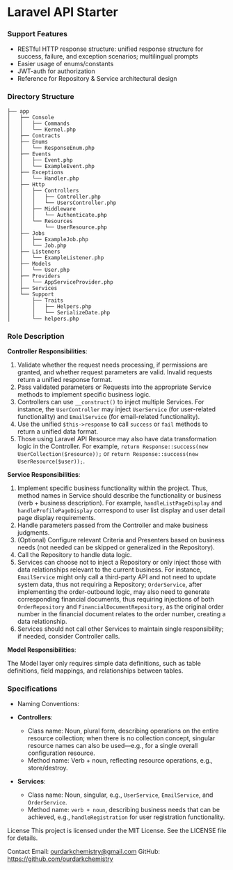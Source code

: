 # Laravel API Starter

### Support Features

- RESTful HTTP response structure: unified response structure for success, failure, and exception scenarios; multilingual prompts
- Easier usage of enums/constants
- JWT-auth for authorization
- Reference for Repository & Service architectural design

### Directory Structure

```
├── app
│   ├── Console
│   │   ├── Commands                
│   │   └── Kernel.php              
│   ├── Contracts                    
│   ├── Enums                       
│   │   └── ResponseEnum.php
│   ├── Events                      
│   │   ├── Event.php
│   │   └── ExampleEvent.php
│   ├── Exceptions                   
│   │   └── Handler.php
│   ├── Http
│   │   ├── Controllers            
│   │   │   ├── Controller.php
│   │   │   └── UsersController.php   
│   │   ├── Middleware
│   │   │   └── Authenticate.php     
│   │   └── Resources
│   │       └── UserResource.php      
│   ├── Jobs                       
│   │   ├── ExampleJob.php
│   │   └── Job.php
│   ├── Listeners                   
│   │   └── ExampleListener.php
│   ├── Models                     
│   │   └── User.php
│   ├── Providers                  
│   │   └── AppServiceProvider.php
│   ├── Services                     
│   └── Support                     
│       ├── Traits
│       │   ├── Helpers.php          
│       │   └── SerializeDate.php
│       └── helpers.php             
```

### Role Description

**Controller Responsibilities**:

1. Validate whether the request needs processing, if permissions are granted, and whether request parameters are valid. Invalid requests return a unified response format.
2. Pass validated parameters or Requests into the appropriate Service methods to implement specific business logic.
3. Controllers can use `__construct()` to inject multiple Services. For instance, the `UserController` may inject `UserService` (for user-related functionality) and `EmailService` (for email-related functionality).
4. Use the unified `$this->response` to call `success` or `fail` methods to return a unified data format.
5. Those using Laravel API Resource may also have data transformation logic in the Controller. For example, `return Response::success(new UserCollection($resource));` or `return Response::success(new UserResource($user));`.

**Service Responsibilities**:

1. Implement specific business functionality within the project. Thus, method names in Service should describe the functionality or business (verb + business description). For example, `handleListPageDisplay` and `handleProfilePageDisplay` correspond to user list display and user detail page display requirements.
2. Handle parameters passed from the Controller and make business judgments.
3. (Optional) Configure relevant Criteria and Presenters based on business needs (not needed can be skipped or generalized in the Repository).
4. Call the Repository to handle data logic.
5. Services can choose not to inject a Repository or only inject those with data relationships relevant to the current business. For instance, `EmailService` might only call a third-party API and not need to update system data, thus not requiring a Repository; `OrderService`, after implementing the order-outbound logic, may also need to generate corresponding financial documents, thus requiring injections of both `OrderRepository` and `FinancialDocumentRepository`, as the original order number in the financial document relates to the order number, creating a data relationship.
6. Services should not call other Services to maintain single responsibility; if needed, consider Controller calls.

**Model Responsibilities**:

The Model layer only requires simple data definitions, such as table definitions, field mappings, and relationships between tables.

### Specifications

* Naming Conventions:

- **Controllers**:
   - Class name: Noun, plural form, describing operations on the entire resource collection; when there is no collection concept, singular resource names can also be used—e.g., for a single overall configuration resource.
   - Method name: Verb + noun, reflecting resource operations, e.g., store/destroy.

- **Services**:
   - Class name: Noun, singular, e.g., `UserService`, `EmailService`, and `OrderService`.
   - Method name: `verb + noun`, describing business needs that can be achieved, e.g., `handleRegistration` for user registration functionality.

License
This project is licensed under the MIT License. See the LICENSE file for details.

Contact
Email: ourdarkchemistry@gmail.com
GitHub: https://github.com/ourdarkchemistry
